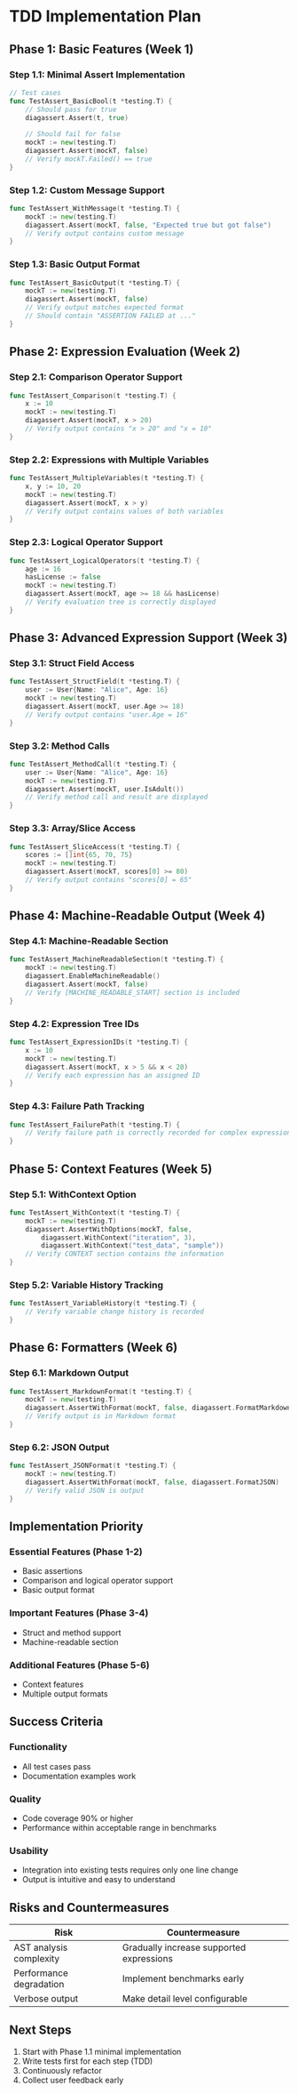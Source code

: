 # TDD Implementation Plan

## Phase 1: Basic Features (Week 1)

### Step 1.1: Minimal Assert Implementation

```go
// Test cases
func TestAssert_BasicBool(t *testing.T) {
    // Should pass for true
    diagassert.Assert(t, true)
    
    // Should fail for false
    mockT := new(testing.T)
    diagassert.Assert(mockT, false)
    // Verify mockT.Failed() == true
}
```

### Step 1.2: Custom Message Support

```go
func TestAssert_WithMessage(t *testing.T) {
    mockT := new(testing.T)
    diagassert.Assert(mockT, false, "Expected true but got false")
    // Verify output contains custom message
}
```

### Step 1.3: Basic Output Format

```go
func TestAssert_BasicOutput(t *testing.T) {
    mockT := new(testing.T)
    diagassert.Assert(mockT, false)
    // Verify output matches expected format
    // Should contain "ASSERTION FAILED at ..."
}
```

## Phase 2: Expression Evaluation (Week 2)

### Step 2.1: Comparison Operator Support

```go
func TestAssert_Comparison(t *testing.T) {
    x := 10
    mockT := new(testing.T)
    diagassert.Assert(mockT, x > 20)
    // Verify output contains "x > 20" and "x = 10"
}
```

### Step 2.2: Expressions with Multiple Variables

```go
func TestAssert_MultipleVariables(t *testing.T) {
    x, y := 10, 20
    mockT := new(testing.T)
    diagassert.Assert(mockT, x > y)
    // Verify output contains values of both variables
}
```

### Step 2.3: Logical Operator Support

```go
func TestAssert_LogicalOperators(t *testing.T) {
    age := 16
    hasLicense := false
    mockT := new(testing.T)
    diagassert.Assert(mockT, age >= 18 && hasLicense)
    // Verify evaluation tree is correctly displayed
}
```

## Phase 3: Advanced Expression Support (Week 3)

### Step 3.1: Struct Field Access

```go
func TestAssert_StructField(t *testing.T) {
    user := User{Name: "Alice", Age: 16}
    mockT := new(testing.T)
    diagassert.Assert(mockT, user.Age >= 18)
    // Verify output contains "user.Age = 16"
}
```

### Step 3.2: Method Calls

```go
func TestAssert_MethodCall(t *testing.T) {
    user := User{Name: "Alice", Age: 16}
    mockT := new(testing.T)
    diagassert.Assert(mockT, user.IsAdult())
    // Verify method call and result are displayed
}
```

### Step 3.3: Array/Slice Access

```go
func TestAssert_SliceAccess(t *testing.T) {
    scores := []int{65, 70, 75}
    mockT := new(testing.T)
    diagassert.Assert(mockT, scores[0] >= 80)
    // Verify output contains "scores[0] = 65"
}
```

## Phase 4: Machine-Readable Output (Week 4)

### Step 4.1: Machine-Readable Section

```go
func TestAssert_MachineReadableSection(t *testing.T) {
    mockT := new(testing.T)
    diagassert.EnableMachineReadable()
    diagassert.Assert(mockT, false)
    // Verify [MACHINE_READABLE_START] section is included
}
```

### Step 4.2: Expression Tree IDs

```go
func TestAssert_ExpressionIDs(t *testing.T) {
    x := 10
    mockT := new(testing.T)
    diagassert.Assert(mockT, x > 5 && x < 20)
    // Verify each expression has an assigned ID
}
```

### Step 4.3: Failure Path Tracking

```go
func TestAssert_FailurePath(t *testing.T) {
    // Verify failure path is correctly recorded for complex expressions
}
```

## Phase 5: Context Features (Week 5)

### Step 5.1: WithContext Option

```go
func TestAssert_WithContext(t *testing.T) {
    mockT := new(testing.T)
    diagassert.AssertWithOptions(mockT, false,
        diagassert.WithContext("iteration", 3),
        diagassert.WithContext("test_data", "sample"))
    // Verify CONTEXT section contains the information
}
```

### Step 5.2: Variable History Tracking

```go
func TestAssert_VariableHistory(t *testing.T) {
    // Verify variable change history is recorded
}
```

## Phase 6: Formatters (Week 6)

### Step 6.1: Markdown Output

```go
func TestAssert_MarkdownFormat(t *testing.T) {
    mockT := new(testing.T)
    diagassert.AssertWithFormat(mockT, false, diagassert.FormatMarkdown)
    // Verify output is in Markdown format
}
```

### Step 6.2: JSON Output

```go
func TestAssert_JSONFormat(t *testing.T) {
    mockT := new(testing.T)
    diagassert.AssertWithFormat(mockT, false, diagassert.FormatJSON)
    // Verify valid JSON is output
}
```

## Implementation Priority

### Essential Features (Phase 1-2)

- Basic assertions
- Comparison and logical operator support
- Basic output format

### Important Features (Phase 3-4)

- Struct and method support
- Machine-readable section

### Additional Features (Phase 5-6)

- Context features
- Multiple output formats

## Success Criteria

### Functionality

- All test cases pass
- Documentation examples work

### Quality

- Code coverage 90% or higher
- Performance within acceptable range in benchmarks

### Usability

- Integration into existing tests requires only one line change
- Output is intuitive and easy to understand

## Risks and Countermeasures

| Risk | Countermeasure |
|------|----------------|
| AST analysis complexity | Gradually increase supported expressions |
| Performance degradation | Implement benchmarks early |
| Verbose output | Make detail level configurable |

## Next Steps

1. Start with Phase 1.1 minimal implementation
2. Write tests first for each step (TDD)
3. Continuously refactor
4. Collect user feedback early
